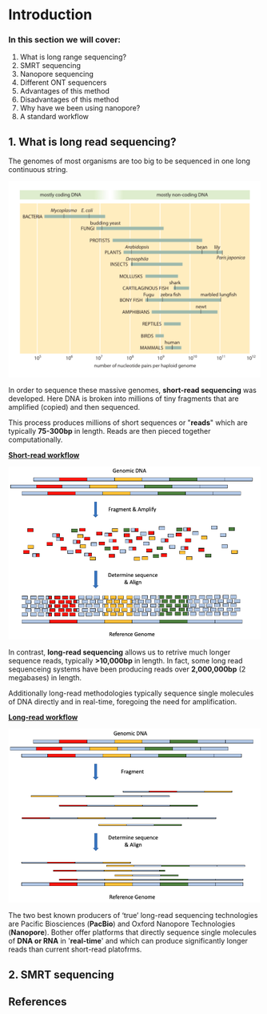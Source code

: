 # Introduction

### In this section we will cover:

1. What is long range sequencing?
2. SMRT sequencing
3. Nanopore sequencing
4. Different ONT sequencers
5. Advantages of this method
6. Disadvantages of this method
7. Why have we been using nanopore?
8. A standard workflow

## 1. What is long read sequencing?

The genomes of most organisms are too big to be sequenced in one long continuous string.

<p align="center">
  <img src="//raw.githubusercontent.com/who-blackbird/who-blackbird.github.io/master/images/intro.genome_sizes.png" alt="img_2" class="inline"/>
</p>

In order to sequence these massive genomes, **short-read sequencing** was developed. Here DNA is broken into millions of tiny fragments that are amplified (copied) and then sequenced.

This process produces millions of short sequences or "**reads**" which are typically **75-300bp** in length. Reads are then pieced together computationally.

<ins>**Short-read workflow**</ins>

<p align="center">
  <img src="//raw.githubusercontent.com/who-blackbird/who-blackbird.github.io/master/images/intro.srs.png" alt="img_2" class="inline"/>
</p>

In contrast, **long-read sequencing** allows us to retrive much longer sequence reads, typically **>10,000bp** in length. In fact, some long read sequenceing systems have been producing reads over **2,000,000bp** (2 megabases) in length.

Additionally long-read methodologies typically sequence single molecules of DNA directly and in real-time, foregoing the need for amplification.

<ins>**Long-read workflow**</ins>

<p align="center">
  <img src="//raw.githubusercontent.com/who-blackbird/who-blackbird.github.io/master/images/intro.lrs.png" alt="img_2" class="inline"/>
</p>

The two best known producers of ‘true’ long-read sequencing technologies are Pacific Biosciences (**PacBio**) and Oxford Nanopore Technologies (**Nanopore**). Bother offer platforms that directly sequence single molecules of **DNA or RNA** in '**real-time**' and which can produce significantly longer reads than current short-read platofrms.

## 2. SMRT sequencing

## References
